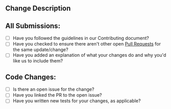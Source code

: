 ## Change Description


## All Submissions:

- [ ] Have you followed the guidelines in our Contributing document?
- [ ] Have you checked to ensure there aren't other open [Pull Requests](../../../pulls) for the same update/change?
- [ ] Have you added an explanation of what your changes do and why you'd like us to include them?

## Code Changes:

- [ ] Is there an open issue for the change?
- [ ] Have you linked the PR to the open issue?
- [ ] Have you written new tests for your changes, as applicable?
